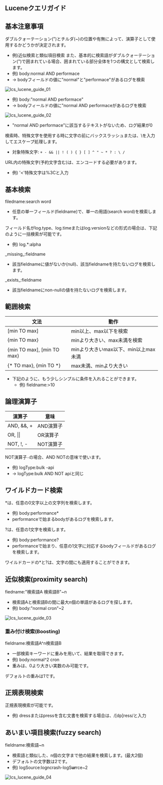 ## Luceneクエリガイド

## 基本注意事項

ダブルクォーテーション(")とチルダ(~)の位置や有無によって、演算子として使用するかどうかが決定されます。
* 例)近似検索と類似項目検索
また、基本的に検索語がダブルクォーテーション(")で囲まれている場合、囲まれている部分全体を1つの構文として検索します。
* 例) body:normal AND performace
* → bodyフィールドの値に"normal"と"performace"があるログを検索

![lcs_lucene_guide_01](https://static.toastoven.net/prod_logncrash/lcs_lucene_guide_01.png)

* 例) body:"normal AND performace"
* → bodyフィールドの値に"normal AND performaceがあるログを検索

![lcs_lucene_guide_02](https://static.toastoven.net/prod_logncrash/lcs_lucene_guide_02.png)
* "normal AND performace"に該当するテキストがないため、ログ結果が0

検索時、特殊文字を使用する時に文字の前にバックスラッシュまたは、\を入力してエスケープ処理します。
* 対象特殊文字: ```+ - && || ! ( ) { } [ ] ^ " ~ * ? : \ /```

URL内の特殊文字(予約文字含む)は、エンコードする必要があります。
* 例) '<'特殊文字は%3Cと入力

## 基本検索

filedname:search word
* 任意の単一フィールド(fieldname)で、単一の用語(search word)を検索します。

フィールド名がlog.type、log.timeまたはlog.versionなどの形式の場合は、下記のように一括検索が可能です。
* 例) log.*:alpha

\_missing\_:fieldname
* 該当fieldnameに値がないか(null)、該当fieldnameを持たないログを検索します。

\_exists\_:fieldname
* 該当fieldnameにnon-nullの値を持たないログを検索します。

## 範囲検索

| 文法 | 動作 |
| --- | --- |
| [min TO max] | min以上、max以下を検索 |
| {min TO max} | minより大きい、max未満を検索 |
| {min TO max], [min TO max} | minより大きいmax以下、min以上max未満 |
| {* TO max}, {min TO *} | max未満、minより大きい |

* 下記のように、もう少しシンプルに条件を入れることができます。
    * 例) fieldname:>10

## 論理演算子

| 演算子 | 意味 |
| --- | --- |
| AND, &&, + | AND演算子 |
| OR\, \|\| | OR演算子 |
| NOT, !, - | NOT演算子 |

NOT演算子`-`の場合、AND NOTの意味で使います。
* 例) logType:bulk -api
* → logType:bulk AND NOT apiと同じ

## ワイルドカード検索

*は、任意の0文字以上の文字列を検索します。

* 例) body:performance*
* performanceで始まるbodyがあるログを検索します。

?は、任意の1文字を検索します。
* 例) body:performance?
* performanceで始まり、任意の1文字に対応するbodyフィールドがあるログを検索します。

ワイルドカードの*と?は、文字の間にも適用することができます。

## 近似検索(proximity search)

fiedname:"検索語A 検索語B"~n
* 検索語Aと検索語Bの間に最大n個の単語があるログを探します。
* 例) body:"normal cron"~2

![lcs_lucene_guide_03](https://static.toastoven.net/prod_logncrash/lcs_lucene_guide_03.png)

### 重み付け検索(Boosting)

fieldname:検索語A^n検索語B
* 一部検索キーワードに重みを用いて、結果を取得できます。
* 例) body:normal^2 cron
* 重みは、0より大きい実数のみ可能です。

デフォルトの重みは1です。

## 正規表現検索

正規表現検索が可能です。
* 例) dressまたはpressを含む文書を検索する場合は、/[dp]ress/と入力

## あいまい項目検索(fuzzy search)

fieldname:検索語~n
* 検索語と類似した、n個の文字まで他の結果を検索します。(最大2個)
* デフォルトの文字数は2です。
* 例) logSource:logncrash-logS**ur**rce~2

![lcs_lucene_guide_04](https://static.toastoven.net/prod_logncrash/lcs_lucene_guide_04.png)
